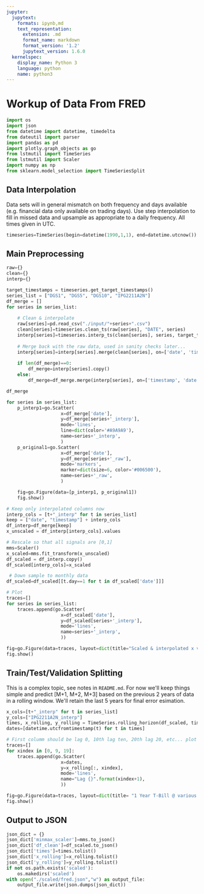 ```yaml
---
jupyter:
  jupytext:
    formats: ipynb,md
    text_representation:
      extension: .md
      format_name: markdown
      format_version: '1.2'
      jupytext_version: 1.6.0
  kernelspec:
    display_name: Python 3
    language: python
    name: python3
---
```


# Workup of Data From FRED

```python
import os
import json
from datetime import datetime, timedelta
from dateutil import parser
import pandas as pd
import plotly.graph_objects as go
from lstmutil import TimeSeries
from lstmutil import Scaler
import numpy as np
from sklearn.model_selection import TimeSeriesSplit
```

## Data Interpolation

Data sets will in general mismatch on both frequency and days available (e.g. financial data only available on trading days). Use step interpolation to fill in missed data and upsample as appropriate to a daily frequency. All times given in UTC.

```python
timeseries=TimeSeries(begin=datetime(1990,1,1), end=datetime.utcnow())
```

## Main Preprocessing

```python
raw={}
clean={}
interp={}

target_timestamps = timeseries.get_target_timestamps()
series_list = ["DGS1", "DGS5", "DGS10", "IPG2211A2N"]
df_merge = []
for series in series_list:
    
    # Clean & interpolate
    raw[series]=pd.read_csv("./input/"+series+".csv")
    clean[series]=timeseries.clean_ts(raw[series], "DATE", series)
    interp[series]=timeseries.interp_ts(clean[series], series, target_timestamps)
    
    # Merge back with the raw data, used in sanity checks later...
    interp[series]=interp[series].merge(clean[series], on=['date', 'timestamp'], how='left', suffixes=('_interp', '_raw'))
    
    if len(df_merge)==0:
        df_merge=interp[series].copy()
    else:
        df_merge=df_merge.merge(interp[series], on=['timestamp', 'date'], how='inner')    
```

```python
df_merge
```

```python
for series in series_list:
    p_interp1=go.Scatter(
                    x=df_merge['date'], 
                    y=df_merge[series+'_interp'],                        
                    mode='lines',
                    line=dict(color='#A9A9A9'),
                    name=series+'_interp',
                    )
    p_original1=go.Scatter(
                    x=df_merge['date'], 
                    y=df_merge[series+'_raw'], 
                    mode='markers', 
                    marker=dict(size=6, color='#006500'),
                    name=series+'_raw',
                    )

    fig=go.Figure(data=[p_interp1, p_original1])
    fig.show()
```

```python
# Keep only interpolated columns now
interp_cols = [t+"_interp" for t in series_list]
keep = ["date", "timestamp"] + interp_cols
df_interp=df_merge[keep]
x_unscaled = df_interp[interp_cols].values
```

```python
# Rescale so that all signals are [0,1]
mms=Scaler()
x_scaled=mms.fit_transform(x_unscaled)
df_scaled = df_interp.copy()
df_scaled[interp_cols]=x_scaled
```

```python
 # Down sample to monthly data
df_scaled=df_scaled[[t.day==1 for t in df_scaled['date']]]
```

```python
# Plot
traces=[]
for series in series_list:
    traces.append(go.Scatter(
                    x=df_scaled['date'],
                    y=df_scaled[series+'_interp'],
                    mode='lines',                    
                    name=series+'_interp',
                    ))

fig=go.Figure(data=traces, layout=dict(title="Scaled & interpolated x varaibles"))
fig.show()    
```

## Train/Test/Validation Splitting

This is a complex topic, see notes in `README.md`. For now we'll keep things simple and predict 
\[M+1, M+2, M+3\] based on the previous 2 years of data in a rolling window. We'll retain the last 5 years for final error esimation.

```python
x_cols=[t+"_interp" for t in series_list]
y_cols=["IPG2211A2N_interp"]
times, x_rolling, y_rolling = TimeSeries.rolling_horizon(df_scaled, time_col="timestamp", x_cols=x_cols,  y_cols=y_cols, in_window=24, out_window=3)
dates=[datetime.utcfromtimestamp(t) for t in times]
```

```python
# First columm should be lag 0, 10th lag ten, 20th lag 20, etc... plot an example# Plot
traces=[]
for xindex in [0, 9, 19]:
    traces.append(go.Scatter(
                    x=dates,
                    y=x_rolling[:, xindex],
                    mode='lines',
                    name="Lag {}".format(xindex+1),
                    ))

fig=go.Figure(data=traces, layout=dict(title= "1 Year T-Bill @ various lags"))
fig.show()
```

## Output to JSON

```python
json_dict = {}
json_dict['minmax_scaler']=mms.to_json()
json_dict['df_clean']=df_scaled.to_json()
json_dict['times']=times.tolist()
json_dict['x_rolling']=x_rolling.tolist()
json_dict['y_rolling']=y_rolling.tolist()
if not os.path.exists('scaled'):
    os.makedirs('scaled')
with open("./scaled/fred.json","w") as output_file:
    output_file.write(json.dumps(json_dict))
```

